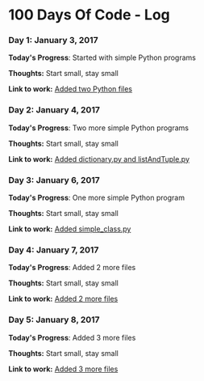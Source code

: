 # 100 Days Of Code - Log
### Day 1: January 3, 2017

**Today's Progress**: Started with simple Python programs

**Thoughts:** Start small, stay small

**Link to work:** [Added two Python files](https://github.com/gdaddar/100-days-of-code/commit/5fcd74adcb7d6f78eddf3f9cbca30dcfcd283a20)


### Day 2: January 4, 2017

**Today's Progress**: Two more simple Python programs

**Thoughts:** Start small, stay small

**Link to work:** [Added dictionary.py and listAndTuple.py](https://github.com/gdaddar/100-days-of-code/commit/b42adc80a2a9b64696692d8182bdb57d65fed62e)

### Day 3: January 6, 2017

**Today's Progress**: One more simple Python program

**Thoughts:** Start small, stay small

**Link to work:** [Added simple_class.py](https://github.com/gdaddar/100-days-of-code/commit/8a13a3f868c4f83a1969235e4db29b0d3b0581e9)

### Day 4: January 7, 2017

**Today's Progress**: Added 2 more files

**Thoughts:** Start small, stay small

**Link to work:** [Added 2 more files](https://github.com/gdaddar/100-days-of-code/commit/d1a5248da7b76e87a7ffc27890615052ab9dec32)

### Day 5: January 8, 2017

**Today's Progress**: Added 3 more files

**Thoughts:** Start small, stay small

**Link to work:** [Added 3 more files](https://github.com/gdaddar/100-days-of-code/commit/c8482db81d9901229590e37c3d03fb57af2482be)

